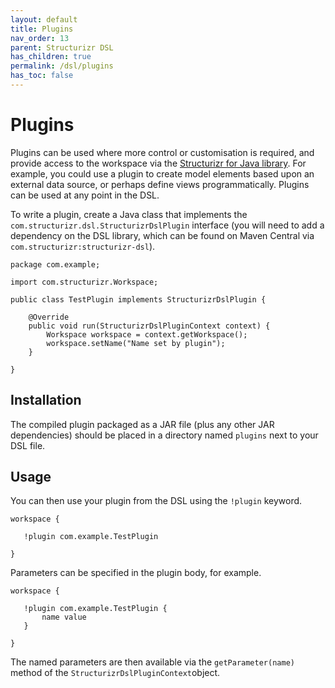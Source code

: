 ```yaml
---
layout: default
title: Plugins
nav_order: 13
parent: Structurizr DSL
has_children: true
permalink: /dsl/plugins
has_toc: false
---
```


# Plugins

Plugins can be used where more control or customisation is required, and provide access to the workspace via the [Structurizr for Java library](/java). For example, you could use a plugin to create model elements based upon an external data source, or perhaps define views programmatically. Plugins can be used at any point in the DSL.

To write a plugin, create a Java class that implements the `com.structurizr.dsl.StructurizrDslPlugin` interface (you will need to add a dependency on the DSL library, which can be found on Maven Central via `com.structurizr:structurizr-dsl`).

```
package com.example;

import com.structurizr.Workspace;

public class TestPlugin implements StructurizrDslPlugin {

    @Override
    public void run(StructurizrDslPluginContext context) {
        Workspace workspace = context.getWorkspace();
        workspace.setName("Name set by plugin");
    }

}
```

## Installation

The compiled plugin packaged as a JAR file (plus any other JAR dependencies) should be placed in a directory named `plugins` next to your DSL file.

## Usage

You can then use your plugin from the DSL using the `!plugin` keyword.

 ```
 workspace {

    !plugin com.example.TestPlugin

}
```

Parameters can be specified in the plugin body, for example.

 ```
 workspace {

    !plugin com.example.TestPlugin {
        name value      
    }

}
```

The named parameters are then available via the `getParameter(name)` method of the `StructurizrDslPluginContext`object.

